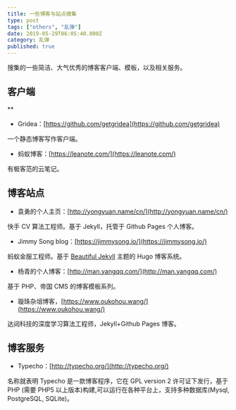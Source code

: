 ```yaml
---
title: 一些博客与站点搜集
type: post
tags: ["others", "乱弹"]
date: 2019-05-29T06:05:40.000Z
category: 乱弹
published: true
---
```


搜集的一些简洁、大气优秀的博客客户端、模板，以及相关服务。


## 客户端
**

- Gridea：[https://github.com/getgridea](https://github.com/getgridea)

一个静态博客写作客户端。

- 蚂蚁博客：[https://leanote.com/](https://leanote.com/)

有极客范的云笔记。






## 博客站点

- 袁勇的个人主页：[http://yongyuan.name/cn/](http://yongyuan.name/cn/)

快手 CV 算法工程师。基于 Jekyll，托管于 Github Pages 个人博客。

- Jimmy Song blog：[https://jimmysong.io/](https://jimmysong.io/)

蚂蚁金服工程师。基于 [Beautiful Jekyll](http://deanattali.com/beautiful-jekyll/) 主题的 Hugo 博客系统。

- 杨青的个人博客：[http://man.yangqq.com/](http://man.yangqq.com/)

基于 PHP、帝国 CMS 的博客模板系列。 

- 璇珠杂俎博客，[https://www.oukohou.wang/](https://www.oukohou.wang/)

达闼科技的深度学习算法工程师，Jekyll+Github Pages 博客。







## 博客服务

- Typecho：[http://typecho.org/](http://typecho.org/)

名称就表明 Typecho 是一款博客程序，它在 GPL version 2 许可证下发行，基于 PHP (需要 PHP5 以上版本)构建,可以运行在各种平台上，支持多种数据库(Mysql, PostgreSQL, SQLite)。
